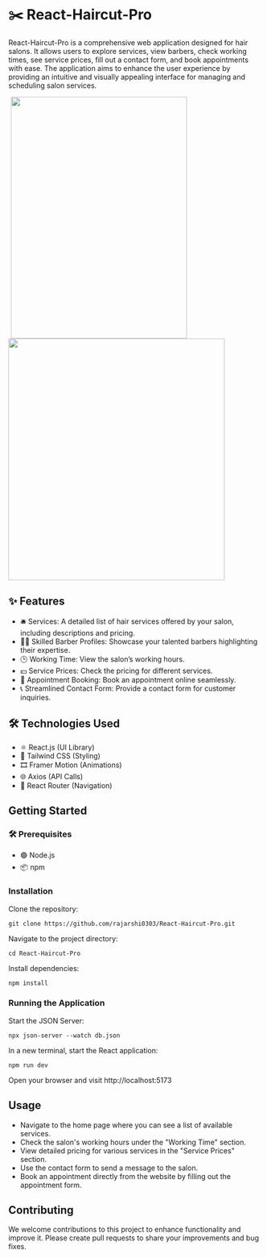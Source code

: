 # ✂️ React-Haircut-Pro

React-Haircut-Pro is a comprehensive web application designed for hair salons. It allows users to explore services, view barbers, check working times, see service prices, fill out a contact form, and book appointments with ease. The application aims to enhance the user experience by providing an intuitive and visually appealing interface for managing and scheduling salon services.

<p float="left">
<img src="https://github.com/rajarshi0303/React-Haircut-Pro/assets/128988468/c696b375-c399-4e8b-a782-bef58faaf5cd" width="350" height="480" hspace="5" />
<img src="https://github.com/rajarshi0303/React-Haircut-Pro/assets/128988468/abda6262-a67a-4d08-9822-4d1db170610b" width="430" height="480" />
</p>

## ✨ Features
* 🛎️ Services: A detailed list of hair services offered by your salon, including descriptions and pricing.
* 👨‍🎨 Skilled Barber Profiles: Showcase your talented barbers highlighting their expertise.
* 🕒 Working Time: View the salon’s working hours.
* 💵 Service Prices: Check the pricing for different services.
* 📅 Appointment Booking: Book an appointment online seamlessly.
* 📞 Streamlined Contact Form: Provide a contact form for customer inquiries.

## 🛠️ Technologies Used
* ⚛️ React.js (UI Library)
* 🎨 Tailwind CSS (Styling)
* 🎞️ Framer Motion (Animations)
* 🌐 Axios (API Calls)
* 🧭 React Router (Navigation)

## Getting Started

### 🛠️ Prerequisites
* 🟢 Node.js
* 📦 npm

### Installation
Clone the repository:
```shell
git clone https://github.com/rajarshi0303/React-Haircut-Pro.git
```
Navigate to the project directory:
```shell
cd React-Haircut-Pro
```
Install dependencies:
```shell
npm install
```

### Running the Application
Start the JSON Server:
```shell
npx json-server --watch db.json
```
In a new terminal, start the React application:
```shell
npm run dev
```
Open your browser and visit http://localhost:5173

## Usage
* Navigate to the home page where you can see a list of available services.
* Check the salon's working hours under the "Working Time" section.
* View detailed pricing for various services in the "Service Prices" section.
* Use the contact form to send a message to the salon.
* Book an appointment directly from the website by filling out the appointment form.

## Contributing
We welcome contributions to this project to enhance functionality and improve it. Please create pull requests to share your improvements and bug fixes.
